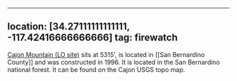 
---
location: [34.27111111111111, -117.42416666666666]
tag: firewatch
---

[Cajon Mountain (LO site)](http://www.peakbagging.com/CALookoutPhotos/CajonMtn.html) sits at 5315', is located in [[San Bernardino County]] and was constructed in 1996. It is located in the San Bernardino national forest. It can be found on the Cajon USGS topo map.
